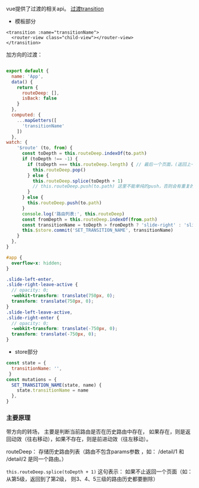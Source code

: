 vue提供了过渡的相关api。 [过渡transition](https://vue.docschina.org/v2/guide/transitions.html#%E6%A6%82%E8%BF%B0)

+ 模板部分

```jade
<transition :name="transitionName">
  <router-view class="child-view"></router-view>
</transition>
```
加方向的过渡：
```javascript

export default {
  name: 'App',
  data() {
    return {
      routeDeep: [],
      isBack: false
    }
  },
  computed: {
    ...mapGetters([
      'transitionName'
    ])
  },
watch: {
    '$route' (to, from) {
      const toDepth = this.routeDeep.indexOf(to.path)
      if (toDepth !== -1) {
        if (toDepth === this.routeDeep.length) { // 最后一个页面，(返回上一页)
          this.routeDeep.pop()
        } else {
          this.routeDeep.splice(toDepth + 1)
          // this.routeDeep.push(to.path) 这里不能单纯的push，否则会有重复的路由
        }
      } else {
        this.routeDeep.push(to.path)
      }
      console.log('路由列表:', this.routeDeep)
      const fromDepth = this.routeDeep.indexOf(from.path)
      const transitionName = toDepth > fromDepth ? 'slide-right' : 'slide-left'
      this.$store.commit('SET_TRANSITION_NAME', transitionName)
    }
  },
}
```


```scss
#app {
  overflow-x: hidden;
}

.slide-left-enter,
.slide-right-leave-active {
  // opacity: 0;
  -webkit-transform: translate(750px, 0);
  transform: translate(750px, 0);
}
.slide-left-leave-active,
.slide-right-enter {
  // opacity: 0;
  -webkit-transform: translate(-750px, 0);
  transform: translate(-750px, 0);
}
```

+ store部分
```js
const state = {
  transitionName: '',
 }
const mutations = {
  SET_TRANSITION_NAME(state, name) {
    state.transitionName = name
  },
}
```



### 主要原理

带方向的转场， 主要是判断当前路由是否在历史路由中存在， 如果存在，则是返回动效（往右移动），如果不存在，则是前进动效（往左移动）。

routeDeep： 存储历史路由列表（路由不包含params参数 ，如： /detail/1  和 /detail/2  是同一个路由。）

`this.routeDeep.splice(toDepth + 1)` 这句表示：
如果不止返回一个页面（如： 从第5级，返回到了第2级， 则3、4、5三级的路由历史都要删除）
